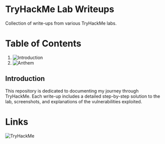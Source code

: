 # TryHackMe Lab Writeups
Collection of write-ups from various TryHackMe labs.

# Table of Contents
1. ![Introduction](#introduction)
2. ![Anthem](/labs/Anthem)


## Introduction

This repository is dedicated to documenting my journey through TryHackMe. Each write-up includes a detailed step-by-step solution to the lab, screenshots, and explanations of the vulnerabilities exploited.

# Links
![TryHackMe](https://tryhackme.com/p/mushy2005)

